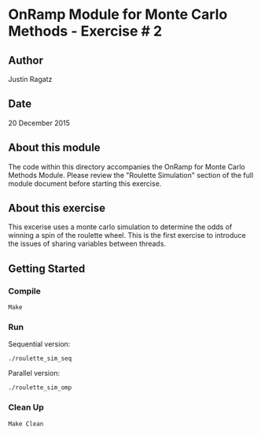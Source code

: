 # OnRamp Module for Monte Carlo Methods - Exercise # 2

## Author
Justin Ragatz

## Date
20 December 2015

## About this module
The code within this directory accompanies the OnRamp for Monte Carlo Methods Module. Please review the "Roulette Simulation" section of the full module document before starting this exercise.

## About this exercise
This excerise uses a monte carlo simulation to determine the odds of winning a spin of the roulette wheel. This is the first exercise to introduce the issues of sharing variables between threads.

## Getting Started
### Compile
    Make
### Run
Sequential version:  

    ./roulette_sim_seq  

Parallel version:  

    ./roulette_sim_omp  

### Clean Up
    Make Clean



